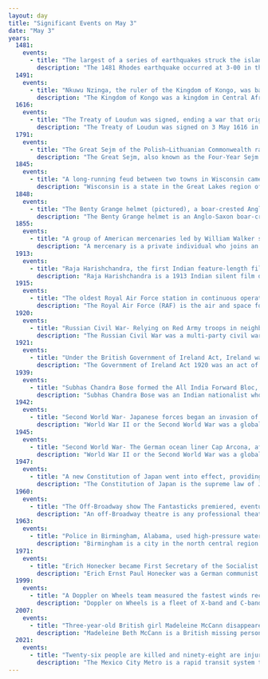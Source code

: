 ```yaml
---
layout: day
title: "Significant Events on May 3"
date: "May 3"
years:
  1481:
    events:
      - title: "The largest of a series of earthquakes struck the island of Rhodes, causing an estimated 30,000 casualties."
        description: "The 1481 Rhodes earthquake occurred at 3-00 in the morning on 3 May. It triggered a small tsunami, which caused local flooding. There were an estimated 30,000 fatalities. It was the largest of a series of earthquakes that affected Rhodes, starting on 15 March 1481, continuing until January 1482."
  1491:
    events:
      - title: "Nkuwu Nzinga, the ruler of the Kingdom of Kongo, was baptised as João I by Portuguese missionaries."
        description: "The Kingdom of Kongo was a kingdom in Central Africa. It was located in present-day northern Angola, the western portion of the Democratic Republic of the Congo, southern Gabon and the Republic of the Congo. At its greatest extent it reached from the Atlantic Ocean in the west to the Kwango River in the east, and from the Congo River in the north to the Kwanza River in the south. The kingdom consisted of several core provinces ruled by the Manikongo, the Portuguese version of the Kongo title Mwene Kongo, meaning 'lord or ruler of the Kongo kingdom', but its sphere of influence extended to neighbouring kingdoms, such as Ngoyo, Kakongo, Loango, Ndongo, and Matamba, the latter two located in what is Angola today."
  1616:
    events:
      - title: "The Treaty of Loudun was signed, ending a war that originally began as a power struggle for the French throne."
        description: "The Treaty of Loudun was signed on 3 May 1616 in Loudun, France, and ended the war that originally began as a power struggle between queen mother Marie de Medici's favorite Concino Concini and Henry II de Condé, the next in line for Louis XIII's throne. The war gained religious undertones when rebellious Huguenot princes joined Condé's revolt."
  1791:
    events:
      - title: "The Great Sejm of the Polish–Lithuanian Commonwealth ratified the first codified national constitution in Europe."
        description: "The Great Sejm, also known as the Four-Year Sejm was a Sejm (parliament) of the Polish–Lithuanian Commonwealth that was held in Warsaw between 1788 and 1792. Its principal aim became to restore sovereignty to, and reform, the Commonwealth politically and economically."
  1845:
    events:
      - title: "A long-running feud between two towns in Wisconsin came to a head when a schooner crashed into a bridge; they later merged to form the city of Milwaukee."
        description: "Wisconsin is a state in the Great Lakes region of the Upper Midwest of the United States. It borders Minnesota to the west, Iowa to the southwest, Illinois to the south, Lake Michigan to the east, Michigan to the northeast, and Lake Superior to the north. With a population of about 6 million and an area of about 65,500 square miles, Wisconsin is the 20th-largest state by population and the 23rd-largest by area. It has 72 counties. Its most populous city is Milwaukee; its capital and second-most populous city is Madison. Other urban areas include Green Bay, Kenosha, Racine, Eau Claire, and the Fox Cities."
  1848:
    events:
      - title: "The Benty Grange helmet (pictured), a boar-crested Anglo-Saxon helmet similar to those mentioned in the contemporary epic poem Beowulf, was discovered in Derbyshire, England."
        description: "The Benty Grange helmet is an Anglo-Saxon boar-crested helmet from the 7th century AD. It was excavated by Thomas Bateman in 1848 from a tumulus at the Benty Grange farm in Monyash in western Derbyshire. The grave had probably been looted by the time of Bateman's excavation, but still contained other high-status objects suggestive of a richly furnished burial, such as the fragmentary remains of a hanging bowl. The helmet is displayed at Sheffield's Weston Park Museum, which purchased it from Bateman's estate in 1893."
  1855:
    events:
      - title: "A group of American mercenaries led by William Walker set sail from San Francisco to conquer Nicaragua."
        description: "A mercenary is a private individual who joins an armed conflict for personal profit, is otherwise an outsider to the conflict, and is not a member of any other official military. Mercenaries fight for money or other forms of payment rather than for political interests."
  1913:
    events:
      - title: "Raja Harishchandra, the first Indian feature-length film, was released."
        description: "Raja Harishchandra is a 1913 Indian silent film directed and produced by Dadasaheb Phalke. It is often considered the first full-length Indian feature film. Raja Harishchandra features Dattatraya Damodar Dabke, Anna Salunke, Bhalchandra Phalke and Gajanan Vasudev Sane. It is based on the legend of Harishchandra, with Dabke portraying the title character. The film, being silent, had English, Marathi, and Hindi-language intertitles."
  1915:
    events:
      - title: "The oldest Royal Air Force station in continuous operation, RAF Northolt, opened as home to No. 4 Reserve Aeroplane Squadron."
        description: "The Royal Air Force (RAF) is the air and space force of the United Kingdom, British Overseas Territories and Crown Dependencies. It was formed towards the end of the First World War on 1 April 1918, on the merger of the Royal Flying Corps (RFC) and the Royal Naval Air Service (RNAS). Following the Allied victory over the Central Powers in 1918, the RAF emerged as the largest air force in the world at the time. Since its formation, the RAF has played a significant role in British military history. In particular, during the Second World War, the RAF established air superiority over Nazi Germany's Luftwaffe during the Battle of Britain, and led the Allied strategic bombing effort."
  1920:
    events:
      - title: "Russian Civil War- Relying on Red Army troops in neighboring Azerbaijan, the Bolsheviks attempted to stage a coup d'etat in Georgia."
        description: "The Russian Civil War was a multi-party civil war in the former Russian Empire sparked by the overthrowing of the Russian Provisional Government in the October Revolution, as many factions vied to determine Russia's political future. It resulted in the formation of the Russian Socialist Federative Soviet Republic and later the Soviet Union in most of its territory. Its finale marked the end of the Russian Revolution, which was one of the key events of the 20th century."
  1921:
    events:
      - title: "Under the British Government of Ireland Act, Ireland was partitioned into two self-governing territories, Northern and Southern Ireland."
        description: "The Government of Ireland Act 1920 was an act of the Parliament of the United Kingdom. The Act's long title was 'An Act to provide for the better government of Ireland'; it is also known as the Fourth Home Rule Bill or (inaccurately) as the Fourth Home Rule Act and informally known as the Partition Act. The Act was intended to partition Ireland into two self-governing polities- the six north-eastern counties were to form 'Northern Ireland', while the larger part of the country was to form 'Southern Ireland'. Both territories were to remain part of the United Kingdom of Great Britain and Ireland and provision was made for their future reunification through a Council of Ireland. The Act was passed by the British Parliament in November 1920, received royal assent in December and came into force on 3 May 1921."
  1939:
    events:
      - title: "Subhas Chandra Bose formed the All India Forward Bloc, a faction within the Indian National Congress, in opposition to Gandhi's tactics of nonviolence."
        description: "Subhas Chandra Bose was an Indian nationalist whose defiance of British authority in India made him a hero among many Indians, but his wartime alliances with Nazi Germany and Fascist Japan left a legacy vexed by authoritarianism, anti-Semitism, and military failure. The honorific 'Netaji' was first applied to Bose in Germany in early 1942—by the Indian soldiers of the Indische Legion and by the German and Indian officials in the Special Bureau for India in Berlin. It is now used throughout India."
  1942:
    events:
      - title: "Second World War- Japanese forces began an invasion of Tulagi and nearby islands in the British Solomon Islands, enabling them to threaten and intercept supply and communication routes between the United States and Australasia."
        description: "World War II or the Second World War was a global conflict between two coalitions- the Allies and the Axis powers. Nearly all of the world's countries participated, with many nations mobilising all resources in pursuit of total war. Tanks and aircraft played major roles, enabling the strategic bombing of cities and delivery of the first and only nuclear weapons ever used in war. World War II was the deadliest conflict in history, resulting in 70 to 85 million deaths, more than half of which were civilians. Millions died in genocides, including the Holocaust, and by massacres, starvation, and disease. After the Allied victory, Germany, Austria, Japan, and Korea were occupied, and German and Japanese leaders were tried for war crimes."
  1945:
    events:
      - title: "Second World War- The German ocean liner Cap Arcona, afloat in the Bay of Lübeck with thousands of concentration camp survivors on board, was attacked and sunk by the Royal Air Force."
        description: "World War II or the Second World War was a global conflict between two coalitions- the Allies and the Axis powers. Nearly all of the world's countries participated, with many nations mobilising all resources in pursuit of total war. Tanks and aircraft played major roles, enabling the strategic bombing of cities and delivery of the first and only nuclear weapons ever used in war. World War II was the deadliest conflict in history, resulting in 70 to 85 million deaths, more than half of which were civilians. Millions died in genocides, including the Holocaust, and by massacres, starvation, and disease. After the Allied victory, Germany, Austria, Japan, and Korea were occupied, and German and Japanese leaders were tried for war crimes."
  1947:
    events:
      - title: "A new Constitution of Japan went into effect, providing for a parliamentary system of government, guaranteeing certain fundamental rights, and relegating the Japanese monarchy to a purely ceremonial role."
        description: "The Constitution of Japan is the supreme law of Japan. Written primarily by American civilian officials during the occupation of Japan after World War II, it was adopted on 3 November 1946 and came into effect on 3 May 1947, succeeding the Meiji Constitution of 1889. The constitution consists of a preamble and 103 articles grouped into 11 chapters. It is based on the principles of popular sovereignty, with the Emperor of Japan as the symbol of the state; pacifism and the renunciation of war; and individual rights."
  1960:
    events:
      - title: "The Off-Broadway show The Fantasticks premiered, eventually becoming the world's longest-running musical, with 17,162 performances across 42 years."
        description: "An off-Broadway theatre is any professional theatre venue in New York City with a seating capacity between 100 and 499, inclusive. These theatres are smaller than Broadway theatres, but larger than off-off-Broadway theatres, which seat fewer than 100."
  1963:
    events:
      - title: "Police in Birmingham, Alabama, used high-pressure water hoses and dogs against civil-rights protesters, bringing scrutiny on racial segregation in the southern United States."
        description: "Birmingham is a city in the north central region of Alabama, United States. Birmingham is the county seat of Jefferson County, Alabama's most populous county. As of the 2023 census estimates, Birmingham had a population of 196,910 down 2% from the 2020 census, making it Alabama's second-most populous city after Huntsville. The broader Birmingham metropolitan area had a 2020 population of 1,115,289, and is the largest metropolitan area in Alabama as well as the 47th-most populous in the US. Birmingham serves as an important regional hub and is associated with the Deep South, Piedmont, and Appalachian regions of the nation."
  1971:
    events:
      - title: "Erich Honecker became First Secretary of the Socialist Unity Party of Germany, the governing party of East Germany."
        description: "Erich Ernst Paul Honecker was a German communist politician who led the German Democratic Republic from 1971 until shortly before the fall of the Berlin Wall in November 1989. He held the posts of General Secretary of the Socialist Unity Party of Germany (SED) and Chairman of the National Defence Council; in 1976, he replaced Willi Stoph as Chairman of the State Council, the official head of state. As the leader of East Germany, Honecker was viewed as a dictator. During his leadership, the country had close ties to the Soviet Union, which maintained a large army in the country."
  1999:
    events:
      - title: "A Doppler on Wheels team measured the fastest winds recorded on Earth, at 135 m/s (302 mph; 486 km/h), in a tornado near Bridge Creek, Oklahoma."
        description: "Doppler on Wheels is a fleet of X-band and C-band mobile and quickly-deployable truck-borne radars which are the core instrumentation of the Flexible Array of Radars and Mesonets affiliated with the University of Alabama Huntsville and led by Joshua Wurman, with the funding partially provided by the National Science Foundation (NSF), as part of the 'Community Instruments and Facilities,' (CIF) program. The DOW fleet and its associated Mobile Mesonets and deployable weather stations have been used throughout the United States since 1995, as well as occasionally in Europe and Southern America. The Doppler on Wheels network has deployed itself through hazardous and challenging weather to gather data and information that may be missed by conventional stationary radar systems."
  2007:
    events:
      - title: "Three-year-old British girl Madeleine McCann disappeared from a holiday apartment in Praia da Luz, Portugal; she has never been found."
        description: "Madeleine Beth McCann is a British missing person, who at the age of 3, disappeared from her bed in a holiday apartment in Praia da Luz, Lagos, Portugal, on the evening of 3 May 2007. The Daily Telegraph described her disappearance as 'the most heavily reported missing-person case in modern history'. Madeleine's whereabouts remain unknown, although German prosecutors believe she is dead."
  2021:
    events:
      - title: "Twenty-six people are killed and ninety-eight are injured after an elevated section of the Mexico City Metro collapses."
        description: "The Mexico City Metro is a rapid transit system that serves the metropolitan area of Mexico City, including some municipalities in the State of Mexico. Operated by the Sistema de Transporte Colectivo (STC), it is the second largest metro system in North America after the New York City Subway."
---
```

